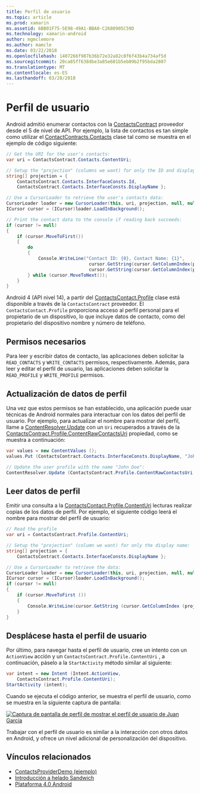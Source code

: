 ```yaml
---
title: Perfil de usuario
ms.topic: article
ms.prod: xamarin
ms.assetid: 6BB01F75-5E98-49A1-BBA0-C2680905C59D
ms.technology: xamarin-android
author: mgmclemore
ms.author: mamcle
ms.date: 03/22/2018
ms.openlocfilehash: 1407266f987b36b72e32a82c8f6f43b4a734af5d
ms.sourcegitcommit: 20ca85ff638dbe3a85e601b5eb09b2f95bda2807
ms.translationtype: MT
ms.contentlocale: es-ES
ms.lasthandoff: 03/28/2018
---
```

# <a name="user-profile"></a>Perfil de usuario

Android admitió enumerar contactos con la [ContactsContract](https://developer.xamarin.com/api/type/Android.Provider.ContactsContract/) proveedor desde el 5 de nivel de API. Por ejemplo, la lista de contactos es tan simple como utilizar el [ContactContracts.Contacts](https://developer.xamarin.com/api/type/Android.Provider.ContactsContract+Contacts/) clase tal como se muestra en el ejemplo de código siguiente:

```csharp
// Get the URI for the user's contacts:
var uri = ContactsContract.Contacts.ContentUri;

// Setup the "projection" (columns we want) for only the ID and display name:
string[] projection = {
    ContactsContract.Contacts.InterfaceConsts.Id, 
    ContactsContract.Contacts.InterfaceConsts.DisplayName };

// Use a CursorLoader to retrieve the user's contacts data:
CursorLoader loader = new CursorLoader(this, uri, projection, null, null, null);
ICursor cursor = (ICursor)loader.LoadInBackground();

// Print the contact data to the console if reading back succeeds:
if (cursor != null)
{
    if (cursor.MoveToFirst())
    {
        do
        {
            Console.WriteLine("Contact ID: {0}, Contact Name: {1}",
                               cursor.GetString(cursor.GetColumnIndex(projection[0])),
                               cursor.GetString(cursor.GetColumnIndex(projection[1])));
        } while (cursor.MoveToNext());
    }
}
```

Android 4 (API nivel 14), a partir del [ContactsContact.Profile](https://developer.xamarin.com/api/type/Android.Provider.ContactsContract+Profile/) clase está disponible a través de la `ContactsContract` proveedor. El `ContactsContact.Profile` proporciona acceso al perfil personal para el propietario de un dispositivo, lo que incluye datos de contacto, como del propietario del dispositivo nombre y número de teléfono.


## <a name="required-permissions"></a>Permisos necesarios

Para leer y escribir datos de contacto, las aplicaciones deben solicitar la `READ_CONTACTS` y `WRITE_CONTACTS` permisos, respectivamente.
Además, para leer y editar el perfil de usuario, las aplicaciones deben solicitar la `READ_PROFILE` y `WRITE_PROFILE` permisos.


## <a name="updating-profile-data"></a>Actualización de datos de perfil

Una vez que estos permisos se han establecido, una aplicación puede usar técnicas de Android normales para interactuar con los datos del perfil de usuario. Por ejemplo, para actualizar el nombre para mostrar del perfil, llame a [ContentResolver.Update](https://developer.xamarin.com/api/member/Android.Content.ContentResolver.Update) con un `Uri` recuperados a través de la [ContactsContract.Profile.ContentRawContactsUri](https://developer.xamarin.com/api/property/Android.Provider.ContactsContract+Profile.ContentRawContactsUri/) propiedad, como se muestra a continuación:

```csharp
var values = new ContentValues ();
values.Put (ContactsContract.Contacts.InterfaceConsts.DisplayName, "John Doe");

// Update the user profile with the name "John Doe":
ContentResolver.Update (ContactsContract.Profile.ContentRawContactsUri, values, null, null);
```

## <a name="reading-profile-data"></a>Leer datos de perfil

Emitir una consulta a la [ContactsContact.Profile.ContentUri](https://developer.xamarin.com/api/property/Android.Provider.ContactsContract+Profile.ContentUri/) lecturas realizar copias de los datos de perfil. Por ejemplo, el siguiente código leerá el nombre para mostrar del perfil de usuario:

```csharp
// Read the profile
var uri = ContactsContract.Profile.ContentUri;

// Setup the "projection" (column we want) for only the display name:
string[] projection = {
    ContactsContract.Contacts.InterfaceConsts.DisplayName };

// Use a CursorLoader to retrieve the data:
CursorLoader loader = new CursorLoader(this, uri, projection, null, null, null);
ICursor cursor = (ICursor)loader.LoadInBackground();
if (cursor != null)
{
    if (cursor.MoveToFirst ())
    {
        Console.WriteLine(cursor.GetString (cursor.GetColumnIndex (projection [0])));
    }
}
```

## <a name="navigating-to-the-user-profile"></a>Desplácese hasta el perfil de usuario

Por último, para navegar hasta el perfil de usuario, cree un intento con un `ActionView` acción y un `ContactsContract.Profile.ContentUri` , a continuación, páselo a la `StartActivity` método similar al siguiente:

```csharp
var intent = new Intent (Intent.ActionView,
    ContactsContract.Profile.ContentUri);           
StartActivity (intent);
```

Cuando se ejecuta el código anterior, se muestra el perfil de usuario, como se muestra en la siguiente captura de pantalla:

[![Captura de pantalla de perfil de mostrar el perfil de usuario de Juan García](user-profile-images/01-profile-screen-sml.png)](user-profile-images/01-profile-screen.png#lightbox)

Trabajar con el perfil de usuario es similar a la interacción con otros datos en Android, y ofrece un nivel adicional de personalización del dispositivo.



## <a name="related-links"></a>Vínculos relacionados

- [ContactsProviderDemo (ejemplo)](https://developer.xamarin.com/samples/monodroid/ContactsProviderDemo/)
- [Introducción a helado Sandwich](http://www.android.com/about/ice-cream-sandwich/)
- [Plataforma 4.0 Android](http://developer.android.com/sdk/android-4.0.html)
